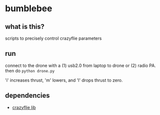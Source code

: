 # bumblebee

## what is this?
scripts to precisely control crazyflie parameters

## run
connect to the drone with a (1) usb2.0 from laptop to drone or (2) radio PA. then do `python drone.py`

'i' increases thrust, 'm' lowers, and 'l' drops thrust to zero.

## dependencies
* [crazyflie lib](https://github.com/bitcraze/crazyflie-lib-python)
